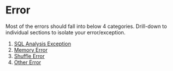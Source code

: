 # Error


Most of the errors should fall into below 4 categories. Drill-down to individual sections to isolate your error/exception. 

1. [SQL Analysis Exception](./error-sql-analysis.md) 
2. [Memory Error](./error-memory.md)
3. [Shuffle Error](./error-shuffle.md)
4. [Other Error](./error-other.md)


